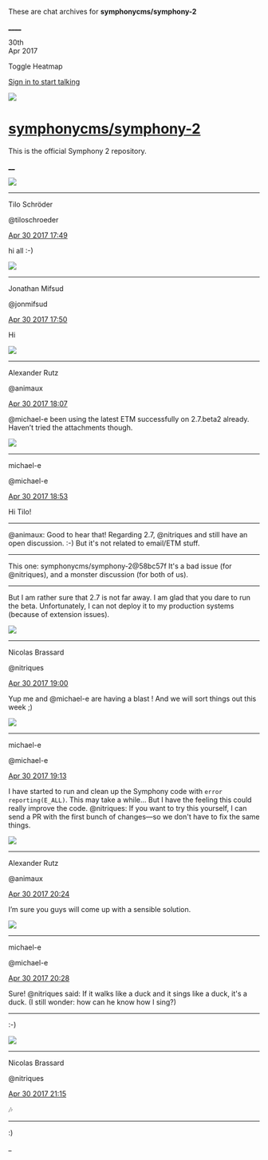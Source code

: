 These are chat archives for **symphonycms/symphony-2**

[__](/symphonycms/symphony-2/archives/2017/05/01)[__](/symphonycms/symphony-2/archives/2017/04/29)

30th  
Apr 2017

Toggle Heatmap

[Sign in to start talking](/login?action=login&button=archive-login)

![](https://avatars-02.gitter.im/group/iv/3/57542c45c43b8c601977197e?s=48)

#  [symphonycms/symphony-2](/symphonycms/symphony-2)

This is the official Symphony 2 repository.

[ __](/orgs/symphonycms/rooms "More symphonycms rooms")

![](https://avatars1.githubusercontent.com/u/4321647?v=4&s=30)

____

Tilo Schröder

@tiloschroeder

[Apr 30 2017
17:49](https://gitter.im/symphonycms/symphony-2?at=590623c612d2409935b2bd0e)

hi all :-)

![](https://avatars1.githubusercontent.com/u/859775?v=4&s=30)

____

Jonathan Mifsud

@jonmifsud

[Apr 30 2017
17:50](https://gitter.im/symphonycms/symphony-2?at=590623d18e4b63533d1bca62)

Hi

![](https://avatars2.githubusercontent.com/u/446874?v=4&s=30)

____

Alexander Rutz

@animaux

[Apr 30 2017
18:07](https://gitter.im/symphonycms/symphony-2?at=590627e96aea30763d591a86)

@michael-e been using the latest ETM successfully on 2.7.beta2 already.
Haven’t tried the attachments though.

![](https://avatars2.githubusercontent.com/u/40072?v=4&s=30)

____

michael-e

@michael-e

[Apr 30 2017
18:53](https://gitter.im/symphonycms/symphony-2?at=590632a608c00c092aced8b1)

Hi Tilo!

____

@animaux: Good to hear that! Regarding 2.7, @nitriques and still have an open
discussion. :-) But it's not related to email/ETM stuff.

____

This one:  symphonycms/symphony-2@58bc57f It's a bad issue (for @nitriques),
and a monster discussion (for both of us).

____

But I am rather sure that 2.7 is not far away. I am glad that you dare to run
the beta. Unfortunately, I can not deploy it to my production systems (because
of extension issues).

![](https://avatars1.githubusercontent.com/u/771169?v=4&s=30)

____

Nicolas Brassard

@nitriques

[Apr 30 2017
19:00](https://gitter.im/symphonycms/symphony-2?at=590634648e4b63533d1c054f)

Yup me and @michael-e are having a blast ! And we will sort things out this
week ;)

![](https://avatars2.githubusercontent.com/u/40072?v=4&s=30)

____

michael-e

@michael-e

[Apr 30 2017
19:13](https://gitter.im/symphonycms/symphony-2?at=59063744881b89e1019ed0a6)

I have started to run and clean up the Symphony code with `error
reporting(E_ALL)`. This may take a while… But I have the feeling this could
really improve the code. @nitriques: If you want to try this yourself, I can
send a PR with the first bunch of changes—so we don't have to fix the same
things.

![](https://avatars2.githubusercontent.com/u/446874?v=4&s=30)

____

Alexander Rutz

@animaux

[Apr 30 2017
20:24](https://gitter.im/symphonycms/symphony-2?at=5906481bf22385553d905efa)

I’m sure you guys will come up with a sensible solution.

![](https://avatars2.githubusercontent.com/u/40072?v=4&s=30)

____

michael-e

@michael-e

[Apr 30 2017
20:28](https://gitter.im/symphonycms/symphony-2?at=590648f5881b89e1019f1122)

Sure! @nitriques said: If it walks like a duck and it sings like a duck, it's
a duck. (I still wonder: how can he know how I sing?)

____

:-)

![](https://avatars1.githubusercontent.com/u/771169?v=4&s=30)

____

Nicolas Brassard

@nitriques

[Apr 30 2017
21:15](https://gitter.im/symphonycms/symphony-2?at=590653eb8fcce56b20508041)

:notes:

____

:)

_

